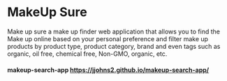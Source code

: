 # MakeUp Sure

Make up sure a make up finder web application that allows you to find the Make up online based on your personal preference and filter make up products by product type, product category, brand and even tags such as organic, oil free, chemical free, Non-GMO, organic, etc. 

#### makeup-search-app https://jjohns2.github.io/makeup-search-app/

